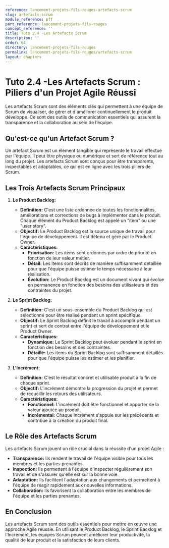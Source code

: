 ```yaml
---
reference: lancement-projets-fils-rouges-artefacts-scrum
slug: artefacts-scrum
module_reference: pff
part_reference: lancement-projets-fils-rouges
concept_reference: ''
title: Tuto 2.4 -Les Artefacts Scrum
description: ''
order: 64
directory: lancement-projets-fils-rouges
permalink: lancement-projets-fils-rouges/artefacts-scrum
layout: chapters
---
```

# Tuto 2.4 -Les Artefacts Scrum : Piliers d'un Projet Agile Réussi

Les artefacts Scrum sont des éléments clés qui permettent à une équipe de Scrum de visualiser, de gérer et d'améliorer continuellement le produit développé. Ce sont des outils de communication essentiels qui assurent la transparence et la collaboration au sein de l'équipe.

## Qu'est-ce qu'un Artefact Scrum ?

Un artefact Scrum est un élément tangible qui représente le travail effectué par l'équipe. Il peut être physique ou numérique et sert de référence tout au long du projet. Les artefacts Scrum sont conçus pour être transparents, inspectables et adaptables, ce qui est en ligne avec les trois piliers de Scrum.

## Les Trois Artefacts Scrum Principaux

1. **Le Product Backlog:**
   * **Définition:** C'est une liste ordonnée de toutes les fonctionnalités, améliorations et corrections de bugs à implémenter dans le produit. Chaque élément du Product Backlog est appelé un "item" ou une "user story".
   * **Objectif:** Le Product Backlog est la source unique de travail pour l'équipe de développement. Il est détenu et géré par le Product Owner.
   * **Caractéristiques:**
     * **Priorisation:** Les items sont ordonnés par ordre de priorité en fonction de leur valeur métier.
     * **Détail:** Les items sont décrits de manière suffisamment détaillée pour que l'équipe puisse estimer le temps nécessaire à leur réalisation.
     * **Évolution:** Le Product Backlog est un document vivant qui évolue en permanence en fonction des besoins des utilisateurs et des contraintes du projet.

2. **Le Sprint Backlog:**
   * **Définition:** C'est un sous-ensemble du Product Backlog qui est sélectionné pour être réalisé pendant un sprint spécifique.
   * **Objectif:** Le Sprint Backlog définit le travail à accomplir pendant un sprint et sert de contrat entre l'équipe de développement et le Product Owner.
   * **Caractéristiques:**
     * **Dynamique:** Le Sprint Backlog peut évoluer pendant le sprint en fonction des besoins et des contraintes.
     * **Détaillé:** Les items du Sprint Backlog sont suffisamment détaillés pour que l'équipe puisse les estimer et les planifier.

3. **L'Incrément:**
   * **Définition:** C'est le résultat concret et utilisable produit à la fin de chaque sprint.
   * **Objectif:** L'incrément démontre la progression du projet et permet de recueillir les retours des utilisateurs.
   * **Caractéristiques:**
     * **Fonctionnel:** L'incrément doit être fonctionnel et apporter de la valeur ajoutée au produit.
     * **Incrémental:** Chaque incrément s'appuie sur les précédents et contribue à la création du produit final.

## Le Rôle des Artefacts Scrum

Les artefacts Scrum jouent un rôle crucial dans la réussite d'un projet Agile :

* **Transparence:** Ils rendent le travail de l'équipe visible pour tous les membres et les parties prenantes.
* **Inspection:** Ils permettent à l'équipe d'inspecter régulièrement son travail et de s'assurer qu'elle est sur la bonne voie.
* **Adaptation:** Ils facilitent l'adaptation aux changements et permettent à l'équipe de réagir rapidement aux nouvelles informations.
* **Collaboration:** Ils favorisent la collaboration entre les membres de l'équipe et les parties prenantes.

## En Conclusion

Les artefacts Scrum sont des outils essentiels pour mettre en œuvre une approche Agile réussie. En utilisant le Product Backlog, le Sprint Backlog et l'Incrément, les équipes Scrum peuvent améliorer leur productivité, la qualité de leur produit et la satisfaction de leurs clients.

